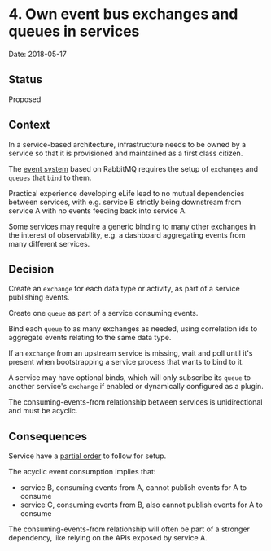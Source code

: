 # 4. Own event bus exchanges and queues in services

Date: 2018-05-17

## Status

Proposed

## Context

In a service-based architecture, infrastructure needs to be owned by a service so that it is provisioned and maintained as a first class citizen.

The [event system](0001-events-system.md) based on RabbitMQ requires the setup of `exchanges` and `queues` that `bind` to them.

Practical experience developing eLife lead to no mutual dependencies between services, with e.g. service B strictly being downstream from service A with no events feeding back into service A.

Some services may require a generic binding to many other exchanges in the interest of observability, e.g. a dashboard aggregating events from many different services.

## Decision

Create an `exchange` for each data type or activity, as part of a service publishing events.

Create one `queue` as part of a service consuming events.

Bind each `queue` to as many exchanges as needed, using correlation ids to aggregate events relating to the same data type.

If an `exchange` from an upstream service is missing, wait and poll until it's present when bootstrapping a service process that wants to bind to it.

A service may have optional binds, which will only subscribe its `queue` to another service's `exchange` if enabled or dynamically configured as a plugin.

The consuming-events-from relationship between services is unidirectional and must be acyclic.

## Consequences

Service have a [partial order](https://en.wikipedia.org/wiki/Partially_ordered_set) to follow for setup.

The acyclic event consumption implies that:

- service B, consuming events from A, cannot publish events for A to consume
- service C, consuming events from B, also cannot publish events for A to consume

The consuming-events-from relationship will often be part of a stronger dependency, like relying on the APIs exposed by service A.
